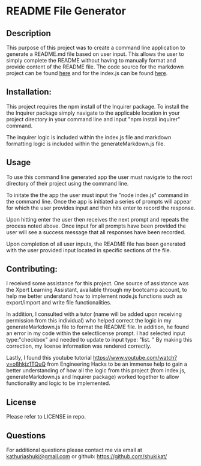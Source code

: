 # README File Generator 

        
## Description

This purpose of this project was to create a command line application to generate a README.md file based on user input. This allows the user to simply complete the README without having to manually format and provide content of the README file. The code source for the markdown project can be found  [here](./Develop/utils/generateMarkdown.js) and for the index.js can be found [here](./Develop/index.js).

## Installation:

This project requires the npm install of the Inquirer package. To install the the Inquirer package simply navigate to the applicable location in your project directory in your command line and input "npm install inquirer" command. 

The inquirer logic is included within the index.js file and markdown formatting logic is included within the generateMarkdown.js file.  
          

## Usage

To use this command line generated app the user must navigate to the root directory of their project using the command line. 

To initate the the app the user must input the "node index.js" command in the command line. Once the app is initiated a series of prompts will appear for which the user provides input and then hits enter to record the response. 

Upon hitting enter the user then receives the next prompt and repeats the process noted above. Once input for all prompts have been provided the user will see a success message that all responses have been recorded. 

Upon completion of all user inputs, the README file has been generated with the user provided input located in specific sections of the file.    
          

## Contributing:

I received some assistance for this project. One source of assistance was the Xpert Learning Assistant, available through my bootcamp account, to help me better understand how to implement node.js functions such as export/import and write file functionalities. 

In addition, I consulted with a tutor (name will be added upon receiving permission from this individual) who helped correct the logic in my generateMarkdown.js file to format the README file. In addition, he found an error in my code within the selectlicense prompt. I had selected input type:"checkbox" and needed to update to input type: "list. " By making this correction, my license information was rendered correctly.  

Lastly, I found this youtube tutorial https://www.youtube.com/watch?v=o8hkjz1TQuQ  from Engineering Hacks to be an immense help to gain a better understanding of how all the logic from this project (from index.js, generateMarkdown.js and Inquirer package) worked together to allow functionality and logic to be implemented.  

## License

Please refer to LICENSE in repo. 

## Questions

For additional questions please contact me via email at kathuriashuki@gmail.com or github: https://github.com/shukikat/





          
          
          

